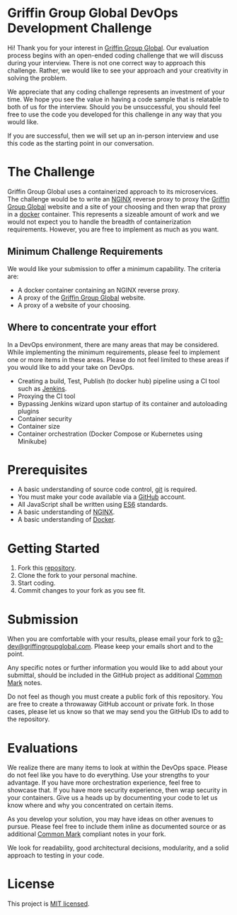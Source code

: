 # Griffin Group Global DevOps Development Challenge

Hi! Thank you for your interest in [Griffin Group Global][g3website]. Our evaluation process begins with an open-ended coding challenge that we will discuss during your interview. There is not one correct way to approach this challenge. Rather, we would like to see your approach and your creativity in solving the problem.

We appreciate that any coding challenge represents an investment of your time. We hope you see the value in having a code sample that is relatable to both of us for the interview. Should you be unsuccessful, you should feel free to use the code you developed for this challenge in any way that you would like.

If you are successful, then we will set up an in-person interview and use this code as the starting point in our conversation.

# The Challenge
Griffin Group Global uses a containerized approach to its microservices. The challenge would be to write an [NGINX][nginx] reverse proxy to proxy the [Griffin Group Global][g3website] website and a site of your choosing and then wrap that proxy in a [docker][docker] container. This represents a sizeable amount of work and we would not expect you to handle the breadth of containerization requirements. However, you are free to implement as much as you want.

## Minimum Challenge Requirements
We would like your submission to offer a minimum capability. The criteria are:
- A docker container containing an NGINX reverse proxy.
- A proxy of the [Griffin Group Global][g3website] website.
- A proxy of a website of your choosing.

## Where to concentrate your effort
In a DevOps environment, there are many areas that may be considered. While implementing the minimum requirements, please feel to implement one or more items in these areas. Please do not feel limited to these areas if you would like to add your take on DevOps.

- Creating a build, Test, Publish (to docker hub) pipeline using a CI tool such as [Jenkins][jenkins].
- Proxying the CI tool
- Bypassing Jenkins wizard upon startup of its container and autoloading plugins
- Container security
- Container size
- Container orchestration (Docker Compose or Kubernetes using Minikube)

# Prerequisites
- A basic understanding of source code control, [git][git-scm] is required.
- You must make your code available via a [GitHub][github] account.
- All JavaScript shall be written using [ES6][ES6] standards.
- A basic understanding of [NGINX][nginx].
- A basic understanding of [Docker][docker].

# Getting Started
1. Fork this [repository][repository].
1. Clone the fork to your personal machine.
1. Start coding.
1. Commit changes to your fork as you see fit.

# Submission

When you are comfortable with your results, please email your fork to
[g3-dev@griffingroupglobal.com](mailto:g3-dev@griffingroupglobal.com). Please keep your emails short and to the point.

Any specific notes or further information you would like to add about your submittal, should be included in the GitHub project as additional [Common Mark][commonmark] notes.

Do not feel as though you must create a public fork of this repository. You are free to create a throwaway GitHub account or private fork. In those cases, please let us know so that we may send you the GitHub IDs to add to the repository.

# Evaluations

We realize there are many items to look at within the DevOps space. Please do not feel like you have to do everything. Use your strengths to your advantage. If you have more orchestration experience, feel free to showcase that. If you have more security experience, then wrap security in your containers. Give us a heads up by documenting your code to let us know where and why you concentrated on certain items.

As you develop your solution, you may have ideas on other avenues to pursue. Please feel free to include them inline as documented source or as additional [Common Mark][commonmark] compliant notes in your fork.

We look for readability, good architectural decisions, modularity, and a solid approach to testing in your code.

# License
This project is [MIT licensed][mitlicense].

[g3website]:https://www.griffindigitalidentityprotection.com/
[git-scm]:https://git-scm.com/
[github]:https://github.com/
[nodejs]:https://nodejs.org/en/
[TDD]:https://en.wikipedia.org/wiki/Test-driven_development
[ES6]:http://www.ecma-international.org/ecma-262/6.0/
[eslint]:https://eslint.org/
[airbnb-eslint]:https://www.npmjs.com/package/eslint-config-airbnb
[mocha]:https://mochajs.org/
[repository]:https://github.com/GriffinGroupGlobal/DevOps-Challenge
[mitlicense]:https://en.wikipedia.org/wiki/MIT_License
[commonmark]:https://spec.commonmark.org/
[docker]:https://www.docker.com/
[nginx]:https://www.nginx.com/
[jenkins]:https://jenkins.io/